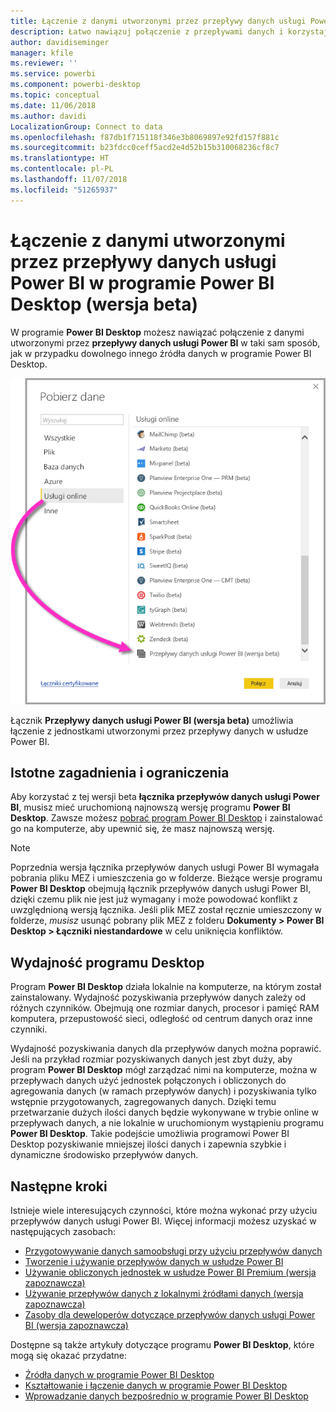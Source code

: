 ```yaml
---
title: Łączenie z danymi utworzonymi przez przepływy danych usługi Power BI w programie Power BI Desktop (wersja beta)
description: Łatwo nawiązuj połączenie z przepływami danych i korzystaj z nich w programie Power BI Desktop
author: davidiseminger
manager: kfile
ms.reviewer: ''
ms.service: powerbi
ms.component: powerbi-desktop
ms.topic: conceptual
ms.date: 11/06/2018
ms.author: davidi
LocalizationGroup: Connect to data
ms.openlocfilehash: f87db1f715118f346e3b8069897e92fd157f881c
ms.sourcegitcommit: b23fdcc0ceff5acd2e4d52b15b310068236cf8c7
ms.translationtype: HT
ms.contentlocale: pl-PL
ms.lasthandoff: 11/07/2018
ms.locfileid: "51265937"
---
```

# <a name="connect-to-data-created-by-power-bi-dataflows-in-power-bi-desktop-beta"></a>Łączenie z danymi utworzonymi przez przepływy danych usługi Power BI w programie Power BI Desktop (wersja beta)
W programie **Power BI Desktop** możesz nawiązać połączenie z danymi utworzonymi przez **przepływy danych usługi Power BI** w taki sam sposób, jak w przypadku dowolnego innego źródła danych w programie Power BI Desktop.

![Łączenie się z przepływami danych](media/desktop-connect-dataflows/connect-dataflows_01.png)

Łącznik **Przepływy danych usługi Power BI (wersja beta)** umożliwia łączenie z jednostkami utworzonymi przez przepływy danych w usłudze Power BI. 

## <a name="considerations-and-limitations"></a>Istotne zagadnienia i ograniczenia

Aby korzystać z tej wersji beta **łącznika przepływów danych usługi Power BI**, musisz mieć uruchomioną najnowszą wersję programu **Power BI Desktop**. Zawsze możesz [pobrać program Power BI Desktop](desktop-get-the-desktop.md) i zainstalować go na komputerze, aby upewnić się, że masz najnowszą wersję.  

> [!NOTE]
> Poprzednia wersja łącznika przepływów danych usługi Power BI wymagała pobrania pliku MEZ i umieszczenia go w folderze. Bieżące wersje programu **Power BI Desktop** obejmują łącznik przepływów danych usługi Power BI, dzięki czemu plik nie jest już wymagany i może powodować konflikt z uwzględnioną wersją łącznika. Jeśli plik MEZ został ręcznie umieszczony w folderze, *musisz* usunąć pobrany plik MEZ z folderu **Dokumenty > Power BI Desktop > Łączniki niestandardowe** w celu uniknięcia konfliktów. 

## <a name="desktop-performance"></a>Wydajność programu Desktop
Program **Power BI Desktop** działa lokalnie na komputerze, na którym został zainstalowany. Wydajność pozyskiwania przepływów danych zależy od różnych czynników. Obejmują one rozmiar danych, procesor i pamięć RAM komputera, przepustowość sieci, odległość od centrum danych oraz inne czynniki.

Wydajność pozyskiwania danych dla przepływów danych można poprawić. Jeśli na przykład rozmiar pozyskiwanych danych jest zbyt duży, aby program **Power BI Desktop** mógł zarządzać nimi na komputerze, można w przepływach danych użyć jednostek połączonych i obliczonych do agregowania danych (w ramach przepływów danych) i pozyskiwania tylko wstępnie przygotowanych, zagregowanych danych. Dzięki temu przetwarzanie dużych ilości danych będzie wykonywane w trybie online w przepływach danych, a nie lokalnie w uruchomionym wystąpieniu programu **Power BI Desktop**. Takie podejście umożliwia programowi Power BI Desktop pozyskiwanie mniejszej ilości danych i zapewnia szybkie i dynamiczne środowisko przepływów danych.


## <a name="next-steps"></a>Następne kroki
Istnieje wiele interesujących czynności, które można wykonać przy użyciu przepływów danych usługi Power BI. Więcej informacji możesz uzyskać w następujących zasobach:

* [Przygotowywanie danych samoobsługi przy użyciu przepływów danych](service-dataflows-overview.md)
* [Tworzenie i używanie przepływów danych w usłudze Power BI](service-dataflows-create-use.md)
* [Używanie obliczonych jednostek w usłudze Power BI Premium (wersja zapoznawcza)](service-dataflows-computed-entities-premium.md)
* [Używanie przepływów danych z lokalnymi źródłami danych (wersja zapoznawcza)](service-dataflows-on-premises-gateways.md)
* [Zasoby dla deweloperów dotyczące przepływów danych usługi Power BI (wersja zapoznawcza)](service-dataflows-developer-resources.md)

Dostępne są także artykuły dotyczące programu **Power BI Desktop**, które mogą się okazać przydatne:

* [Źródła danych w programie Power BI Desktop](desktop-data-sources.md)
* [Kształtowanie i łączenie danych w programie Power BI Desktop](desktop-shape-and-combine-data.md)
* [Wprowadzanie danych bezpośrednio w programie Power BI Desktop](desktop-enter-data-directly-into-desktop.md)   

